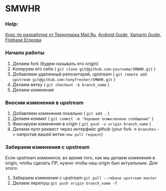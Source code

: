 # SMWHR

### Help: 

[Курс по разработке от Технопарка Mail.Ru](youtube.com/playlist?list=PLrCZzMib1e9qLzDXvYnpnJdUsGr3t7fSu), [Android Guide](developer.android.com), [Xamarin Guide](developer.xamarin.com), [Firebase Егорова](github.com/xoposhiy/firebase-course)

### Начало работы

1. Делаем fork (будем называть его origin)
2. Копируем его себе ( `git clone git@github.com:yourname/SMWHR.git` )
3. Добавляем удаленный репозиторий, upstream ( `git remote add upstream git@github.com:tonyfresher/SMWHR.git` )
4. Делаем ветку ( `git checkout -b branch_name` )
5. Делаем изменения

### Вносим изменения в upstream

1. Добавляем изменения локально ( `git add .` )
2. Делаем коммит ( `git commit -m "Хорошее осмысленное сообщение"` )
3. Фиксируем изменения в origin ( `git push -u origin branch_name` )
4. Делаем пулл реквест через интерфейс github (your fork -> `branches` -> напротив вашей ветки `new pull request`)

### Забираем изменения с upstream

Если upstream изменился, во время того, как мы делаем изменения в origin, чтобы сделать ПР, нужно чтобы наш origin был актуальным. Для этого:

1. Забираем изменения с upstream `git pull --rebase upstream master`
2. Делаем перепуш `git push origin branch_name -f`
